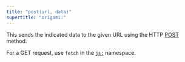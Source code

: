 ```yaml
---
title: "post(url, data)"
supertitle: "origami:"
---
```


This sends the indicated data to the given URL using the HTTP [POST](https://developer.mozilla.org/en-US/docs/Web/HTTP/Methods/POST) method.

For a GET request, use `fetch` in the [`js:`](/builtins/js.html) namespace.
